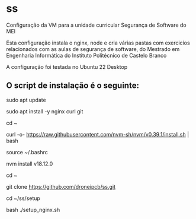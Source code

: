 # ss
Configuração da VM para a unidade curricular Segurança de Software do MEI

Esta configuração instala o nginx, node e cria várias pastas com exercicíos
relacionados com as aulas de segurança de software, do Mestrado em Engenharia Informática
do Instituto Politécnico de Castelo Branco

A configuração foi testada no Ubuntu 22 Desktop

O script de instalação é o seguinte:
-----------------------------------------------------------

sudo apt update

sudo apt install -y nginx curl git

cd ~

curl -o- https://raw.githubusercontent.com/nvm-sh/nvm/v0.39.1/install.sh | bash

source ~/.bashrc

nvm install v18.12.0

cd ~

git clone https://github.com/droneipcb/ss.git

cd ~/ss/setup

bash ./setup_nginx.sh

